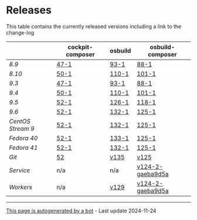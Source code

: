 # Releases
This table contains the currently released versions including a link to the change-log

|       | cockpit-composer    | osbuild    | osbuild-composer    |
|-------|---------------------|------------|---------------------|
*8.9* | [47-1](https://github.com/osbuild/cockpit-composer/releases/tag/47) | [93-1](https://github.com/osbuild/osbuild/releases/tag/v93) | [88-1](https://github.com/osbuild/osbuild-composer/releases/tag/v88)
*8.10* | [50-1](https://github.com/osbuild/cockpit-composer/releases/tag/50) | [110-1](https://github.com/osbuild/osbuild/releases/tag/v110) | [101-1](https://github.com/osbuild/osbuild-composer/releases/tag/v101)
*9.3* | [47-1](https://github.com/osbuild/cockpit-composer/releases/tag/47) | [93-1](https://github.com/osbuild/osbuild/releases/tag/v93) | [88-1](https://github.com/osbuild/osbuild-composer/releases/tag/v88)
*9.4* | [50-1](https://github.com/osbuild/cockpit-composer/releases/tag/50) | [110-1](https://github.com/osbuild/osbuild/releases/tag/v110) | [101-1](https://github.com/osbuild/osbuild-composer/releases/tag/v101)
*9.5* | [52-1](https://github.com/osbuild/cockpit-composer/releases/tag/52) | [126-1](https://github.com/osbuild/osbuild/releases/tag/v126) | [118-1](https://github.com/osbuild/osbuild-composer/releases/tag/v118)
*9.6* | [52-1](https://github.com/osbuild/cockpit-composer/releases/tag/52) | [132-1](https://github.com/osbuild/osbuild/releases/tag/v132) | [125-1](https://github.com/osbuild/osbuild-composer/releases/tag/v125)
*CentOS Stream 9* | [52-1](https://github.com/osbuild/cockpit-composer/releases/tag/52) | [132-1](https://github.com/osbuild/osbuild/releases/tag/v132) | [125-1](https://github.com/osbuild/osbuild-composer/releases/tag/v125)
*Fedora 40* | [52-1](https://github.com/osbuild/cockpit-composer/releases/tag/52) | [133-1](https://github.com/osbuild/osbuild/releases/tag/v133) | [125-1](https://github.com/osbuild/osbuild-composer/releases/tag/v125)
*Fedora 41* | [52-1](https://github.com/osbuild/cockpit-composer/releases/tag/52) | [132-1](https://github.com/osbuild/osbuild/releases/tag/v132) | [125-1](https://github.com/osbuild/osbuild-composer/releases/tag/v125)
*Git* | [52](https://github.com/osbuild/cockpit-composer/releases/tag/52) | [v135](https://github.com/osbuild/osbuild/releases/tag/v135) | [v125](https://github.com/osbuild/osbuild-composer/releases/tag/v125)
*Service* | n/a | n/a | [v124-2-gaeba9d5a](https://github.com/osbuild/osbuild-composer/compare/v124-2-gaeba9d5a...main)
*Workers* | n/a | [v129](https://github.com/osbuild/osbuild/compare/v129...main) | [v124-2-gaeba9d5a](https://github.com/osbuild/osbuild-composer/compare/v124-2-gaeba9d5a...main)

---

[This page is autogenerated by a bot](https://gitlab.cee.redhat.com/osbuild/guides-bot/-/blob/main/release_overview.py) - Last update 2024-11-24